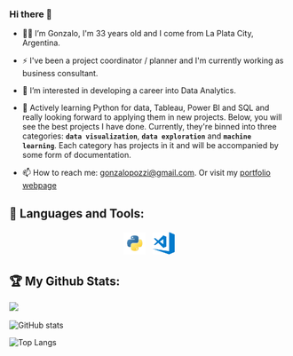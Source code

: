 ### Hi there 👋

- 👨‍💻 I’m Gonzalo, I'm 33 years old and I come from La Plata City, Argentina.

- ⚡ I've been a project coordinator / planner and I'm currently working as business consultant.

- 👀 I’m interested in developing a career into Data Analytics.

- 🌱 Actively learning Python for data, Tableau, Power BI and SQL and really looking forward to applying them in new projects. Below, you will see the best projects I have done. Currently, they're binned into three categories: **`data visualization`**, **`data exploration`** and **`machine learning`**. Each category has projects in it and will be accompanied by some form of documentation.

- 📫 How to reach me: gonzalopozzi@gmail.com. Or visit my [portfolio webpage](https://gonzalopozzi.com.ar/)

## 🧰 Languages and Tools:
<p align="center">
<img src="https://raw.githubusercontent.com/github/explore/80688e429a7d4ef2fca1e82350fe8e3517d3494d/topics/python/python.png" alt="Python" height="40" style="vertical-align:top; margin:4px">
<img src="https://raw.githubusercontent.com/github/explore/80688e429a7d4ef2fca1e82350fe8e3517d3494d/topics/visual-studio-code/visual-studio-code.png" alt="VS Code" height="40" style="vertical-align:top; margin:4px">
</p>

## 🏆 My Github Stats:


![](https://visitor-badge.laobi.icu/badge?page_id=gpozzi.gpozzi)

![GitHub stats](https://github-readme-stats.vercel.app/api?username=gpozzi&show_icons=true&theme=tokyonight)

![Top Langs](https://github-readme-stats.vercel.app/api/top-langs/?username=gpozzi&theme=tokyonight)


